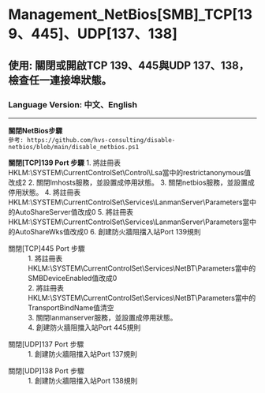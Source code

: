 # Management_NetBios[SMB]_TCP[139、445]、UDP[137、138]

## 使用: 關閉或開啟TCP 139、445與UDP 137、138，檢查任一連接埠狀態。

### Language Version: 中文、English
________________________________________________________________________________________________________________


**關閉NetBios步驟**\
`參考: https://github.com/hvs-consulting/disable-netbios/blob/main/disable_netbios.ps1`



**關閉[TCP]139 Port 步驟** 
    1. 將註冊表HKLM:\SYSTEM\CurrentControlSet\Control\Lsa當中的restrictanonymous值改成2
	2. 關閉lmhosts服務，並設置成停用狀態。 
	3. 關閉netbios服務，並設置成停用狀態。 
	4. 將註冊表HKLM:\SYSTEM\CurrentControlSet\Services\LanmanServer\Parameters當中的AutoShareServer值改成0 
	5. 將註冊表HKLM:\SYSTEM\CurrentControlSet\Services\LanmanServer\Parameters當中的AutoShareWks值改成0 
	6. 創建防火牆阻擋入站Port 139規則
</dl>

<dl>
	<dt>關閉[TCP]445 Port 步驟</dt>
	<dd>1. 將註冊表HKLM:\SYSTEM\CurrentControlSet\Services\NetBT\Parameters當中的SMBDeviceEnabled值改成0</dd>
	<dd>2. 將註冊表HKLM:\SYSTEM\CurrentControlSet\Services\NetBT\Parameters當中的TransportBindName值清空</dd>
	<dd>3. 關閉lanmanserver服務，並設置成停用狀態。</dd>
	<dd>4. 創建防火牆阻擋入站Port 445規則</dd>
</dl>

<dl>
	<dt>關閉[UDP]137 Port 步驟</dt>
	<dd>1. 創建防火牆阻擋入站Port 137規則</dd>
</dl>

<dl>
	<dt>關閉[UDP]138 Port 步驟</dt>
	<dd>1. 創建防火牆阻擋入站Port 138規則</dd>
</dl>
